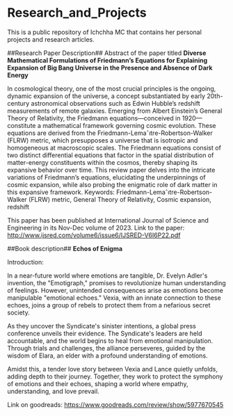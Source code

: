 # Research_and_Projects


This is a public repository of Ichchha MC that contains her personal projects and research articles.


##Research Paper Description##
Abstract of the paper titled **Diverse Mathematical Formulations of Friedmann’s Equations for Explaining Expansion
of Big Bang Universe in the Presence and Absence of Dark Energy**

In cosmological theory, one of the most crucial principles is the ongoing, dynamic expansion of the universe, a concept substantiated
by early 20th-century astronomical observations such as Edwin Hubble’s redshift measurements of remote galaxies. Emerging
from Albert Einstein’s General Theory of Relativity, the Friedmann equations—conceived in 1920—constitute a mathematical
framework governing cosmic evolution. These equations are derived from the Friedmann-Lemaˆıtre-Robertson-Walker (FLRW)
metric, which presupposes a universe that is isotropic and homogeneous at macroscopic scales. The Friedmann equations consist
of two distinct differential equations that factor in the spatial distribution of matter-energy constituents within the cosmos, thereby
shaping its expansive behavior over time. This review paper delves into the intricate variations of Friedmann’s equations, elucidating
the underpinnings of cosmic expansion, while also probing the enigmatic role of dark matter in this expansive framework.
Keywords: Friedmann-Lemaˆıtre-Robertson-Walker (FLRW) metric, General Theory of Relativity, Cosmic expansion, redshift


This paper has been published at International Journal of Science and Engineering in its Nov-Dec volume of 2023.
Link to the paper: http://www.ijsred.com/volume6/issue6/IJSRED-V6I6P22.pdf


##Book description## **Echos of Enigma**

Introduction: 

In a near-future world where emotions are tangible, Dr. Evelyn Adler's invention, the "Emotigraph," promises to revolutionize human understanding of feelings. However, unintended consequences arise as emotions become manipulable "emotional echoes." Vexia, with an innate connection to these echoes, joins a group of rebels to protect them from a nefarious secret society.

As they uncover the Syndicate's sinister intentions, a global press conference unveils their evidence. The Syndicate's leaders are held accountable, and the world begins to heal from emotional manipulation. Through trials and challenges, the alliance perseveres, guided by the wisdom of Elara, an elder with a profound understanding of emotions.

Amidst this, a tender love story between Vexia and Lance quietly unfolds, adding depth to their journey. Together, they work to protect the symphony of emotions and their echoes, shaping a world where empathy, understanding, and love prevail.

Link on goodreads: https://www.goodreads.com/review/show/5977670545



